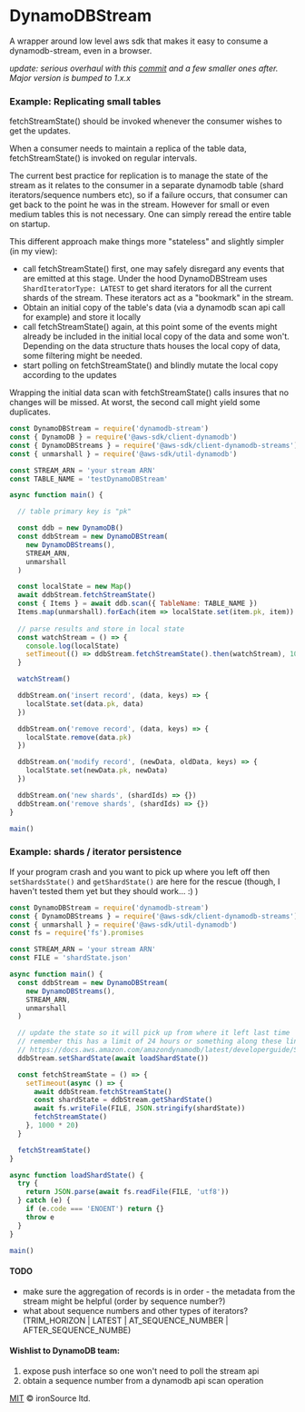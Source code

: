 # DynamoDBStream

A wrapper around low level aws sdk that makes it easy to consume a dynamodb-stream, even in a browser.

_update: serious overhaul with this [commit](https://github.com/ironSource/node-dynamodb-stream/commit/a418f5b4fc8e3948f279c6a2e57974051025c13c) and a few smaller ones after. Major version is bumped to 1.x.x_

### Example: Replicating small tables

fetchStreamState() should be invoked whenever the consumer wishes to get the updates.

When a consumer needs to maintain a replica of the table data, fetchStreamState() is invoked on regular intervals.

The current best practice for replication is to manage the state of the stream as it relates to the consumer in a separate dynamodb table (shard iterators/sequence numbers etc), so if a failure occurs, that consumer can get back to the point he was in the stream. However for small or even medium tables this is not necessary. One can simply reread the entire table on startup.

This different approach make things more "stateless" and slightly simpler (in my view):

- call fetchStreamState() first, one may safely disregard any events that are emitted at this stage. Under the hood DynamoDBStream uses ```ShardIteratorType: LATEST``` to get shard iterators for all the current shards of the stream. These iterators act as a "bookmark" in the stream.
- Obtain an initial copy of the table's data (via a dynamodb scan api call for example) and store it locally
- call fetchStreamState() again, at this point some of the events might already be included in the initial local copy of the data and some won't. Depending on the data structure thats houses the local copy of data, some filtering might be needed.
- start polling on fetchStreamState() and blindly mutate the local copy according to the updates

Wrapping the initial data scan with fetchStreamState() calls insures that no changes will be missed. At worst, the second call might yield some duplicates.

```js
const DynamoDBStream = require('dynamodb-stream')
const { DynamoDB } = require('@aws-sdk/client-dynamodb')
const { DynamoDBStreams } = require('@aws-sdk/client-dynamodb-streams')
const { unmarshall } = require('@aws-sdk/util-dynamodb')

const STREAM_ARN = 'your stream ARN'
const TABLE_NAME = 'testDynamoDBStream'

async function main() {

  // table primary key is "pk"

  const ddb = new DynamoDB()
  const ddbStream = new DynamoDBStream(
    new DynamoDBStreams(),
    STREAM_ARN,
    unmarshall
  )

  const localState = new Map()
  await ddbStream.fetchStreamState()
  const { Items } = await ddb.scan({ TableName: TABLE_NAME })
  Items.map(unmarshall).forEach(item => localState.set(item.pk, item))
  
  // parse results and store in local state
  const watchStream = () => {
    console.log(localState)
    setTimeout(() => ddbStream.fetchStreamState().then(watchStream), 10 * 1000)
  }

  watchStream()

  ddbStream.on('insert record', (data, keys) => {
    localState.set(data.pk, data)
  })

  ddbStream.on('remove record', (data, keys) => {
    localState.remove(data.pk)
  })

  ddbStream.on('modify record', (newData, oldData, keys) => {
    localState.set(newData.pk, newData)
  })

  ddbStream.on('new shards', (shardIds) => {})
  ddbStream.on('remove shards', (shardIds) => {})
}

main()
```

### Example: shards / iterator persistence

If your program crash and you want to pick up where you left off then `setShardsState()` and `getShardState()` are here for the rescue (though, I haven't tested them yet but they should work... :) )

```js
const DynamoDBStream = require('dynamodb-stream')
const { DynamoDBStreams } = require('@aws-sdk/client-dynamodb-streams')
const { unmarshall } = require('@aws-sdk/util-dynamodb')
const fs = require('fs').promises

const STREAM_ARN = 'your stream ARN'
const FILE = 'shardState.json'

async function main() {
  const ddbStream = new DynamoDBStream(
    new DynamoDBStreams(),
    STREAM_ARN,
    unmarshall
  )

  // update the state so it will pick up from where it left last time
  // remember this has a limit of 24 hours or something along these lines
  // https://docs.aws.amazon.com/amazondynamodb/latest/developerguide/Streams.html
  ddbStream.setShardState(await loadShardState())

  const fetchStreamState = () => {
    setTimeout(async () => {
      await ddbStream.fetchStreamState()
      const shardState = ddbStream.getShardState()
      await fs.writeFile(FILE, JSON.stringify(shardState))
      fetchStreamState()
    }, 1000 * 20)
  }

  fetchStreamState()
}

async function loadShardState() {
  try {
    return JSON.parse(await fs.readFile(FILE, 'utf8'))
  } catch (e) {
    if (e.code === 'ENOENT') return {}
    throw e
  }
}

main()
```

#### TODO
 - make sure the aggregation of records is in order - the metadata from the stream might be helpful (order by sequence number?)
 - what about sequence numbers and other types of iterators? (TRIM_HORIZON | LATEST | AT_SEQUENCE_NUMBER | AFTER_SEQUENCE_NUMBE)
 
#### Wishlist to DynamoDB team:
1. expose push interface so one won't need to poll the stream api
2. obtain a sequence number from a dynamodb api scan operation

[MIT](http://opensource.org/licenses/MIT) © ironSource ltd.
